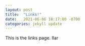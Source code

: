 ```yaml
---
layout: post
title:  "Links!"
date:   2021-06-06 18:17:00 -0700
categories: jekyll update
---
```

This is the links page. lIar
